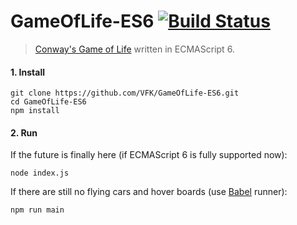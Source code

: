# GameOfLife-ES6 [![Build Status](https://travis-ci.org/VFK/GameOfLife-ES6.svg)](https://travis-ci.org/VFK/GameOfLife-ES6)
> [Conway's Game of Life](http://en.wikipedia.org/wiki/Conway's_Game_of_Life) written in ECMAScript 6.

#### 1. Install
```shell
git clone https://github.com/VFK/GameOfLife-ES6.git
cd GameOfLife-ES6
npm install
```

#### 2. Run
If the future is finally here (if ECMAScript 6 is fully supported now):  
```shell
node index.js
```

If there are still no flying cars and hover boards (use [Babel](http://babeljs.io) runner):
```shell
npm run main
```
